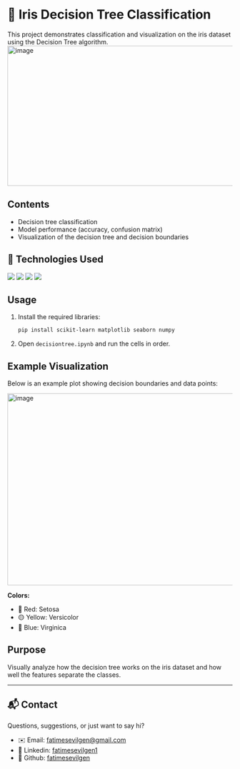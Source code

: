 # 🌸 Iris Decision Tree Classification

This project demonstrates classification and visualization on the iris dataset using the Decision Tree algorithm.
<img width="762" height="314" alt="image" src="https://github.com/user-attachments/assets/a1583cb0-6f5b-4891-8677-99e6e3f427da" />


## Contents
- Decision tree classification
- Model performance (accuracy, confusion matrix)
- Visualization of the decision tree and decision boundaries

## 🚀 Technologies Used

<p align="left">
  <img src="https://img.shields.io/badge/scikit--learn-F7931E?style=for-the-badge&logo=scikit-learn&logoColor=white" />
  <img src="https://img.shields.io/badge/matplotlib-11557C?style=for-the-badge&logo=matplotlib&logoColor=white" />
  <img src="https://img.shields.io/badge/seaborn-76B7B2?style=for-the-badge&logo=python&logoColor=white" />
  <img src="https://img.shields.io/badge/numpy-013243?style=for-the-badge&logo=numpy&logoColor=white" />
</p>

## Usage
1. Install the required libraries:
    ```bash
    pip install scikit-learn matplotlib seaborn numpy
    ```
2. Open `decisiontree.ipynb` and run the cells in order.

## Example Visualization
Below is an example plot showing decision boundaries and data points:

<img width="579" height="430" alt="image" src="https://github.com/user-attachments/assets/6ccfa6dc-69e2-4e20-a53d-b6a85c64d707" />

**Colors:**
- 🔴 Red: Setosa
- 🟡 Yellow: Versicolor
- 🔵 Blue: Virginica

## Purpose
Visually analyze how the decision tree works on the iris dataset and how well the features separate the classes.

---

## 📬 Contact

Questions, suggestions, or just want to say hi?

- ✉️ Email: [fatimesevilgen@gmail.com](mailto:fatimesevilgen@gmail.com)
- 💼 Linkedin: [fatimesevilgen1](https://www.linkedin.com/in/fatimesevilgen1/)
- 🐙 Github: [fatimesevilgen](https://github.com/fatimesevilgen)

